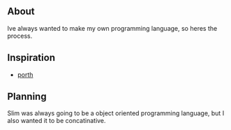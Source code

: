 ## About

Ive always wanted to make my own programming language, so heres the process.

## Inspiration

- [porth](https://gitlab.com/tsoding/porth)

## Planning

Slim was always going to be a object oriented programming language, but I also wanted it to be concatinative.
